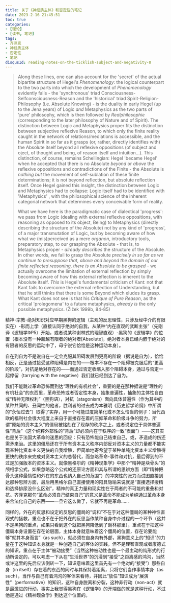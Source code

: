 ```yaml
---
title: 关于《神经质主体》和否定性的笔记
date: 2023-2-16 21:45:51
toc: true
categories:
- [理论]
- [读书, 笔记]
tags: 
- 齐泽克
- 神经质主体
- 否定性
- 笔记
disqusId: reading-notes-on-the-ticklish-subject-and-negativity-0
---
```


> Along these lines, one can also account for the 'secret' of the actual bipartite structure of Hegel's *Phenomenology*: the logical counterpart to the two parts into which the development of *Phenomenology* evidently falls - the 'synchronous' triad Consciousness-Selfconsciousness-Reason and the 'historical' triad Spirit-Religion-Philosophy (i.e. Absolute Knowing) - is the duality in early Hegel (up to the Jena years) of Logic *and* Metaphysics as the two parts of 'pure' philosophy, which is then followed by *Realphilosophie* (corresponding to the later philosophy of Nature and of Spirit). The distinction between Logic and Metaphysics proper fits the distinction between subjective reflexive Reason, to which only the finite reality caught in the network of relations/mediations is accessible, and the human Spirit in so far as it grasps (or, rather, directly identifies with) the Absolute itself beyond all reflexive oppositions (of subject and oject, of thought and being, of reason itself and intuition...). This distinction, of course, remains Schellingian: Hegel 'became Hegel' when he accepted that there is no Absolute *beyond* or *above* the reflexive oppositions and contradictions of the Finite - the Absolute is *nothing but* the movement of self-sublation of these finite determinations; it is not beyond reflection, but absolute reflection itself. Once Hegel gained this insight, the distinction between Logic and Metaphysics had to collapse: Logic itself had to be identified with 'Metaphysics' , with the philosophical science of the inherent categorial network that determines every conceivable form of reality.
> 
> What we have here is the paradigmatic case of dialectical 'progress': we pass from Logic (dealing with external reflexive oppositions, with reasoning as opposed to its object, Being) to Metaphysics (directly describing the structure of the Absolute) not by any kind of 'progress', of a major transmutation of Logic, but by becoming aware of how what we (mis)perceived as a mere *organon*, introductory tools, preparatory step, to our grasping the Absolute - that is, to Metaphysics proper - *already describes* the structure of the Absolute. In other words, we fail to grasp the Absolute *precisely in so far as we continue to presuppose that, above and beyond the domain of our finite reflected reasoning, there is an Absolute to be grasped* - we actually overcome the limitation of external reflection by simply becoming aware of how this external reflection is inherent to the Absolute itself. *This* is Hegel's fundamental criticism of Kant: not that Kant fails to overcome the external reflection of Understanding, but that he still thinks that there is some Beyond which eludes its grasp. What Kant does not see is that his *Critique of Pure Reason*, as the critical 'prolegomena' to a future metaphysics, *already is* the only possible metaphysics.  (Žižek 1999b, 84-85)

精神-宗教-绝对知识对应早期黑狗的逻辑（主观的反思理性，只涉及经中介的有限实在）-形而上学（直接认同于绝对的自我，从某种“内在直观的武断主张”（先刚译《逻辑学I》P5）开始，或者说某种谢林式的理智直观）-黑狗的《逻辑学》的位置（根本没有一种超越有限者的绝对者[Absolute]，绝对者本身已经内嵌于绝对的有限者的反思的运动中了，毋宁说它恰恰是这种运动本身）。

自在到自为不是说自在一定会克服其阻碍发展到更高的阶段（据说是自为），恰恰相反，正是通过接受这种阻碍是内在的——根本不存在一个阻碍被克服后的“更高的阶段”，对抗是绝对存在的——而通过否定收缩入那个阻碍本身，通过与否定一起停留（tarrying with the negative）我们就已经到达了自为。

我们不能跳过革命恐怖而到达“理性的有机社会”，重要的是在那种据说是“理性的有机社会”的东西里，革命恐怖或者否定性本身，抽象普遍性，抽象的主体性自由或“精神无限权利”（黑狗语），对抗（atagonism）面向具体普遍性（作为其中的某种共同的、丑闻性的他者，胜利者的过去成为本雅明《历史哲学论纲》中所谓的“永恒过去”）取得了实存，用一个可能过度简单化或不怎么恰当的例子：当代西欧的福利社会很大程度上来自于直接存在着的压抑革命和阶级斗争的努力，所谓“原始的资本主义”的僵局被铭刻在了现存的秩序之上，或者说定位于具体普遍性“背后”（这个纯粹外部性的“背后”却必须内在于秩序的一致“表面”）——这其实也是关于法国大革命的迷思的回应：只有恐怖能自己结束自己，或，矛造成的伤还需矛来治。这里的僵局还在于所有资本主义秩序内部反对资本主义的力量都不能实现某种比资本主义更快的自我增殖，但简单地寄希望于某种单纯比资本主义增殖得更快的秩序来完成对资本主义的总替代，而忽略革命-事件和对抗，最后得到的不过是加强版本的资本主义。就像黑格尔的《精神现象学》中那个“精神是块骨头”的颅相学公式，如果忽略这个公式的还原论方面和其与所谓的思辨方面（即“精神把骨头这种最惰性和外在的东西也纳入自己的范围”）的冲突性的张力而试图直接到达那种思辨方面，最后用黑格尔自己直接使用的阳具隐喻来说就是“直接选择授精和选择排尿没什么区别”，精神的真正力量和现实性在于两者的不可能的重叠和对抗。齐泽克那句“革命必须自己结束自己”的意义是革命不能成为单纯通过革命本身来合法化自己的东西——一旦它这么做了，它就不再是革命……

同样的，外在的反思和设定的反思的僵局的“调和”不在于对这种僵局的某种神性直观式的拯救，重点也不在于把外在的反思当作某种自身中介过程的一个环节（这并不是黑狗的重点，如果只看到这个就把黑狗降低到了谢林那里），重点在于把这种僵局本身设置在存在论层面，主体本身就意味着这个僵局的位置，存在论要能够“就其本身而言”（as such），就必须在自身内有外部，黑狗意义上的“知识”的力量在于这种知识本身就是一种创造自己的客体的实践，但不是理智直观或者康德式的知识，重点在于主体“被动接受”（当然这种被动性也是一个最主动的纯形式的行动所设定的，可以考虑一下从在“生活世界”的沉浸到“接受”之距离感的鸿沟，当然或许这里的先后应该倒转一下，知识意味着这里首先有一个绝对的“接受”）那些自身（in itself）存在着的东西的同时与其保持着距离，只将它们当作事情本身（as such），当作与自己有着鸿沟的客体来看待，并因此“放任”知识成为“展演性”（performative）的知识，这种自身脱离和分裂，这种非行动（non-act）就是最激进的行动，事实上我觉得黑狗在《逻辑学》的开端做的就是这种行动，不过他是通过《精神现象学》到达这个位置的。
